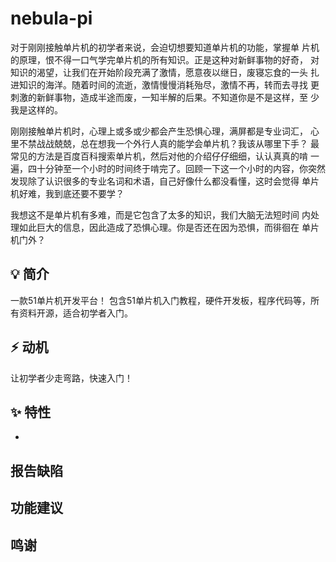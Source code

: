# nebula-pi

对于刚刚接触单片机的初学者来说，会迫切想要知道单片机的功能，掌握单 片机的原理，恨不得一口气学完单片机的所有知识。正是这种对新鲜事物的好奇， 对知识的渴望，让我们在开始阶段充满了激情，愿意夜以继日，废寝忘食的一头 扎进知识的海洋。随着时间的流逝，激情慢慢消耗殆尽，激情不再，转而去寻找 更刺激的新鲜事物，造成半途而废，一知半解的后果。不知道你是不是这样，至 少我是这样的。



 刚刚接触单片机时，心理上或多或少都会产生恐惧心理，满屏都是专业词汇， 心里不禁战战兢兢，总在想我一个外行人真的能学会单片机？我该从哪里下手？ 最常见的方法是百度百科搜索单片机，然后对他的介绍仔仔细细，认认真真的啃 一遍，四十分钟至一个小时的时间终于啃完了。回顾一下这一个小时的内容，你突然发现除了认识很多的专业名词和术语，自己好像什么都没看懂，这时会觉得 单片机好难，我到底还要不要学？



 我想这不是单片机有多难，而是它包含了太多的知识，我们大脑无法短时间 内处理如此巨大的信息，因此造成了恐惧心理。你是否还在因为恐惧，而徘徊在 单片机门外？

## 💡 简介

一款51单片机开发平台！ 包含51单片机入门教程，硬件开发板，程序代码等，所有资料开源，适合初学者入门。

## ⚡ 动机

让初学者少走弯路，快速入门！


## ✨ 特性

-

## 报告缺陷



## 功能建议



## 鸣谢
